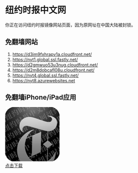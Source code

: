 <h1>纽约时报中文网</h1>
<p>你正在访问纽约时报镜像网站页面，因为原网址在中国大陆被封锁。</p>
<h2>免翻墙网站</h2>
<ol>
<li><a href="https://d3im9fxhrapv1a.cloudfront.net/" target="1">https://d3im9fxhrapv1a.cloudfront.net/</a></li>
<li><a href="https://nyt1.global.ssl.fastly.net/" target="2">https://nyt1.global.ssl.fastly.net/</a></li>
<li><a href="https://d2gmwuo53u3nug.cloudfront.net/" target="3">https://d2gmwuo53u3nug.cloudfront.net/</a></li>
<li><a href="https://d2m8dobcafl08u.cloudfront.net/" target="4">https://d2m8dobcafl08u.cloudfront.net/</a></li>
<li><a href="https://nyt4.global.ssl.fastly.net/" target="5">https://nyt4.global.ssl.fastly.net/</a></li>
<li><a href="https://nyt8.azurewebsites.net" target="6">https://nyt8.azurewebsites.net</a></li>
</ol>
<h2>免翻墙iPhone/iPad应用</h2>
<p>
	<a href="https://itunes.apple.com/cn/app/niu-yue-shi-bao-zhong-wen-wang/id807498298?mt=8">
		<img src="icon175x175.jpeg" />
		<br/>点击下载
	</a>
</p>